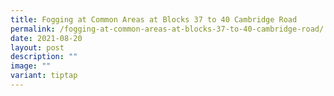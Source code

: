 ```yaml
---
title: Fogging at Common Areas at Blocks 37 to 40 Cambridge Road
permalink: /fogging-at-common-areas-at-blocks-37-to-40-cambridge-road/
date: 2021-08-20
layout: post
description: ""
image: ""
variant: tiptap
---
```


